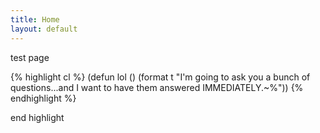 ```yaml
---
title: Home
layout: default
---
```


test page

{% highlight cl %}
(defun lol ()
  (format t "I'm going to ask you a bunch of questions...and I want to have them answered IMMEDIATELY.~%"))
{% endhighlight %}

end highlight
